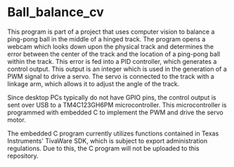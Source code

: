 # Ball_balance_cv

This program is part of a project that uses computer vision to balance a ping-pong ball in the middle of a hinged track. The program opens a webcam which looks down upon the physical track and determines the error between the center of the track and the location of a ping-pong ball within the track.  This error is fed into a PID controller, which generates a control output.  This output is an integer which is used in the generation of a PWM signal to drive a servo. The servo is connected to the track with a linkage arm, which allows it to adjust the angle of the track.

Since desktop PCs typically do not have GPIO pins, the control output is sent over USB to a TM4C123GH6PM microcontroller. This microcontroller is programmed with embedded C to implement the PWM and drive the servo motor.

The embedded C program currently utilizes functions contained in Texas Instruments' TivaWare SDK, which is subject to export administration regulations.  Due to this, the C program will not be uploaded to this repository.
